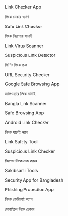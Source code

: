 Link Checker App

লিংক চেকার অ্যাপ

Safe Link Checker

লিংক নিরাপত্তা যাচাই

Link Virus Scanner

Suspicious Link Detector

ফিশিং লিংক চেক

URL Security Checker

Google Safe Browsing App

ম্যালওয়্যার লিংক যাচাই

Bangla Link Scanner

Safe Browsing App

Android Link Checker

লিংক যাচাই অ্যাপ

Link Safety Tool

Suspicious Link Checker

নিরাপদ লিংক চেক করুন

Sakibsami Tools

Security App for Bangladesh

Phishing Protection App

লিংক ভেরিফাই অ্যাপ

মোবাইলে লিংক চেকার
